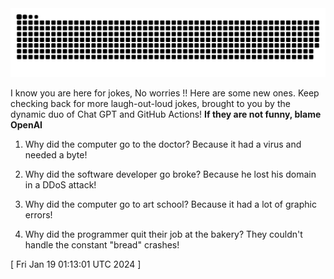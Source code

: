<picture>
  <source media="(prefers-color-scheme: dark)" srcset="https://raw.githubusercontent.com/platane/platane/output/github-contribution-grid-snake-dark.svg">
  <source media="(prefers-color-scheme: light)" srcset="https://raw.githubusercontent.com/platane/platane/output/github-contribution-grid-snake.svg">
  <img alt="github contribution grid snake animation" src="https://raw.githubusercontent.com/platane/platane/output/github-contribution-grid-snake.svg">
</picture>


I know you are here for jokes, No worries !!
Here are some new ones. Keep checking back for more laugh-out-loud jokes, brought to you by the dynamic duo of Chat GPT and GitHub Actions! __If they are not funny, blame OpenAI__
 
1. Why did the computer go to the doctor?
   Because it had a virus and needed a byte!

2. Why did the software developer go broke?
   Because he lost his domain in a DDoS attack!

3. Why did the computer go to art school?
   Because it had a lot of graphic errors!

4. Why did the programmer quit their job at the bakery?
   They couldn't handle the constant "bread" crashes!
 
[ 
Fri Jan 19 01:13:01 UTC 2024
 ]
